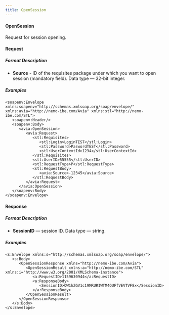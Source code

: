 ```yaml
---
title: OpenSession
---
```


#### OpenSession

Request for session opening.

#### Request

##### Format Description

-   **Source** - ID of the requisites package under which you want to open session (mandatory field). Data type — 32-bit integer.
##### Examples

```
<soapenv:Envelope xmlns:soapenv="http://schemas.xmlsoap.org/soap/envelope/" xmlns:avia="http://nemo-ibe.com/Avia" xmlns:stl="http://nemo-ibe.com/STL">
   <soapenv:Header/>
   <soapenv:Body>
      <avia:OpenSession>
         <avia:Request>
            <stl:Requisites>
               <stl:Login>LoginTEST</stl:Login>
               <stl:Password>PaswordTEST</stl:Password>
               <stl:UserContextId>1234</stl:UserContextId>
            </stl:Requisites>
            <stl:UserID>55555</stl:UserID>
            <stl:RequestType>Р</stl:RequestType>
            <stl:RequestBody>
               <avia:Source>-12345</avia:Source>
            </stl:RequestBody>
         </avia:Request>
      </avia:OpenSession>
   </soapenv:Body>
</soapenv:Envelope>
```

#### Response

##### Format Description

-   **SessionID** — session ID. Data type — string.

##### Examples

```
<s:Envelope xmlns:s="http://schemas.xmlsoap.org/soap/envelope/">
   <s:Body>
      <OpenSessionResponse xmlns="http://nemo-ibe.com/Avia">
         <OpenSessionResult xmlns:a="http://nemo-ibe.com/STL" xmlns:i="http://www.w3.org/2001/XMLSchema-instance">
            <a:RequestID>1159630944</a:RequestID>
            <a:ResponseBody>
               <SessionID>QW1hZGV1c19MRURIWTM4QUFfVEVTVF8x</SessionID>
            </a:ResponseBody>
         </OpenSessionResult>
      </OpenSessionResponse>
   </s:Body>
</s:Envelope>
```